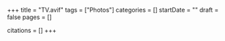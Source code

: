 +++
title = "TV.avif"
tags = ["Photos"]
categories = []
startDate = ""
draft = false
pages = []

citations = []
+++
